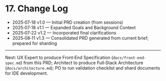 # 17. Change Log
- 2025‑07‑18 v1.0 — Initial PRD creation (from sessions)
- 2025‑07‑18 v1.1 — Expanded Goals and Background Context
- 2025‑07‑22 v1.2 — Incorporated final clarifications
- 2025‑08‑11 v1.3 — Consolidated PRD generated from current brief; prepared for sharding

---
Next: UX Expert to produce Front‑End Specification (`docs/front-end-spec.md`) from this PRD; Architect to produce Full‑Stack Architecture (`docs/architecture.md`); PO to run validation checklist and shard documents for IDE development.
